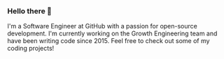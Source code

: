 ### Hello there 👋

I'm a Software Engineer at GitHub with a passion for open-source development.  I'm currently working on the Growth Engineering team and have been writing code since 2015.  Feel free to check out some of my coding projects!
